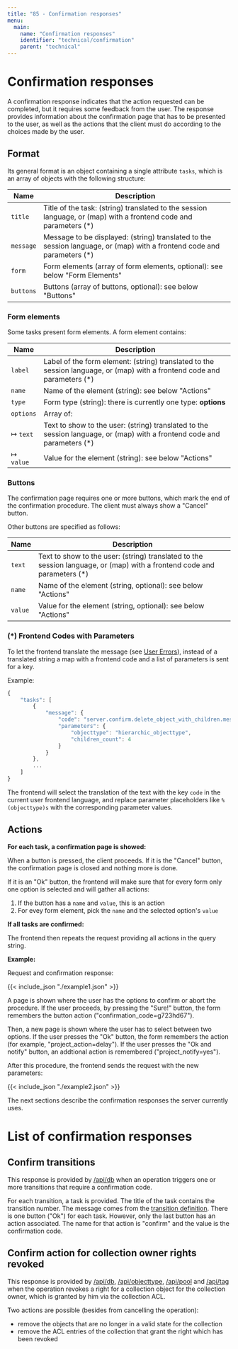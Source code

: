 ```yaml
---
title: "85 - Confirmation responses"
menu:
  main:
    name: "Confirmation responses"
    identifier: "technical/confirmation"
    parent: "technical"
---
```

# Confirmation responses

A confirmation response indicates that the action requested can be completed, but it requires some feedback from
the user. The response provides information about the confirmation page that has to be presented to the user, as
well as the actions that the client must do according to the choices made by the user.

## Format

Its general format is an object containing a single attribute `tasks`, which is an array of objects with the  following structure:

| Name    | Description   |
|---------|---------------|
| `title`   | Title of the task: (string) translated to the session language, or (map) with a frontend code and parameters (\*) |
| `message` | Message to be displayed: (string) translated to the session language, or (map) with a frontend code and parameters (\*) |
| `form`    | Form elements (array of form elements, optional): see below "Form Elements" |
| `buttons` | Buttons (array of buttons, optional): see below "Buttons" |

### Form elements

Some tasks present form elements. A form element contains:

| Name    | Description   |
|---------|---------------|
| `label`   | Label of the form element: (string) translated to the session language, or (map) with a frontend code and parameters (\*) |
| `name`    | Name of the element (string): see below "Actions" |
| `type`    | Form type (string): there is currently one type: **options** |
| `options` | Array of: |
| &#8614; `text`  | Text to show to the user: (string) translated to the session language, or (map) with a frontend code and parameters (\*) |
| &#8614; `value` | Value for the element (string): see below "Actions" |

### Buttons

The confirmation page requires one or more buttons, which mark the end of the confirmation
procedure. The client must always show a "Cancel" button.

Other buttons are specified as follows:

| Name    | Description   |
|---------|---------------|
| `text`  | Text to show to the user: (string) translated to the session language, or (map) with a frontend code and parameters (\*) |
| `name`  | Name of the element (string, optional): see below "Actions" |
| `value` | Value for the element (string, optional): see below "Actions" |

### (\*) Frontend Codes with Parameters

To let the frontend translate the message (see [User Errors](/en/technical/errors)), instead of a translated string a map with a frontend code and a list of parameters is sent for a key.

Example:

```javascript
{
    "tasks": [
        {
            "message": {
                "code": "server.confirm.delete_object_with_children.message",
                "parameters": {
                    "objecttype": "hierarchic_objecttype",
                    "children_count": 4
                }
            }
        },
        ...
    ]
}
```

The frontend will select the translation of the text with the key `code` in the current user frontend language, and replace parameter placeholders like `%(objecttype)s` with the corresponding parameter values.

## Actions

**For each task, a confirmation page is showed:**

When a button is pressed, the client proceeds. If it is the "Cancel" button, the confirmation
page is closed and nothing more is done.

If it is an "Ok" button, the frontend will make sure that for every form only one option is selected
and will gather all actions:

1. If the button has a `name` and `value`, this is an action
2. For evey form element, pick the `name` and the selected option's `value`

**If all tasks are confirmed:**

The frontend then repeats the request providing all actions in the query string.

**Example:**

Request and confirmation response:


{{< include_json "./example1.json" >}}


A page is shown where the user has the options to confirm or abort the procedure. If the user
proceeds, by pressing the "Sure!" button, the form remembers the button action
("confirmation_code=g723hd67").

Then, a new page is shown where the user has to select between two options. If the user presses
the "Ok" button, the form remembers the action (for example, "project_action=delay"). If the user
presses the "Ok and notify" button, an addtional action is remembered ("project_notify=yes").

After this procedure, the frontend sends the request with the new parameters:


{{< include_json "./example2.json" >}}


The next sections describe the confirmation responses the server currently uses.

# List of confirmation responses

## <a name="transitions"></a> Confirm transitions

This response is provided by [/api/db](/en/technical/api/db) when an operation triggers one or more transitions
that require a confirmation code.

For each transition, a task is provided. The title of the task contains the transition number. The message
comes from the [transition definition](/en/technical/types/transition). There is one button ("Ok") for each task.
However, only the last button has an action associated. The name for that action is "confirm" and the value
is the confirmation code.

## <a name="corr"></a> Confirm action for collection owner rights revoked

This response is provided by [/api/db](/en/technical/api/db), [/api/objecttype](/en/technical/api/objecttype),
[/api/pool](/en/technical/api/pool) and [/api/tag](/en/technical/api/tags) when the operation revokes a right for a
collection object for the collection owner, which is granted by him via the collection ACL.

Two actions are possible (besides from cancelling the operation):

- remove the objects that are no longer in a valid state for the collection
- remove the ACL entries of the collection that grant the right which has been revoked
